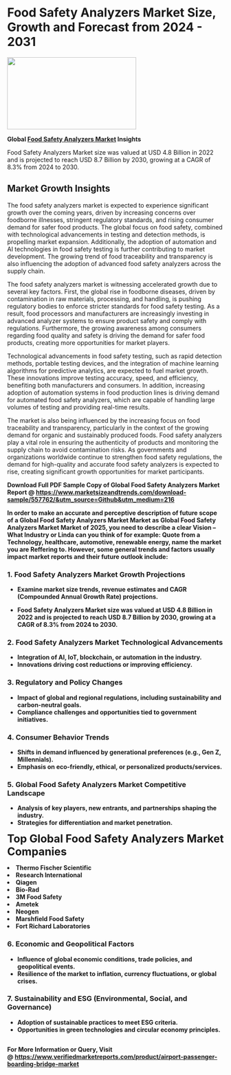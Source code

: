 <H1>Food Safety Analyzers Market Size, Growth and Forecast from 2024 - 2031</H1><img class="aligncenter size-medium wp-image-584254" src="https://thirdeyenews.in/wp-content/uploads/2024/09/Global-Market-Research-300x168.jpeg" alt="" width="300" height="168" /><p><strong>Global&nbsp;<a href="https://www.marketsizeandtrends.com/download-sample/557762/&amp;utm_source=Github&utm_medium=216">Food Safety Analyzers Market</a> Insights</strong></p><p>Food Safety Analyzers Market size was valued at USD 4.8 Billion in 2022 and is projected to reach USD 8.7 Billion by 2030, growing at a CAGR of 8.3% from 2024 to 2030.</p><p><h2>Market Growth Insights</h2> <p>The food safety analyzers market is expected to experience significant growth over the coming years, driven by increasing concerns over foodborne illnesses, stringent regulatory standards, and rising consumer demand for safer food products. The global focus on food safety, combined with technological advancements in testing and detection methods, is propelling market expansion. Additionally, the adoption of automation and AI technologies in food safety testing is further contributing to market development. The growing trend of food traceability and transparency is also influencing the adoption of advanced food safety analyzers across the supply chain.</p> <p><strong></strong></p> <p>The food safety analyzers market is witnessing accelerated growth due to several key factors. First, the global rise in foodborne diseases, driven by contamination in raw materials, processing, and handling, is pushing regulatory bodies to enforce stricter standards for food safety testing. As a result, food processors and manufacturers are increasingly investing in advanced analyzer systems to ensure product safety and comply with regulations. Furthermore, the growing awareness among consumers regarding food quality and safety is driving the demand for safer food products, creating more opportunities for market players.</p> <p>Technological advancements in food safety testing, such as rapid detection methods, portable testing devices, and the integration of machine learning algorithms for predictive analytics, are expected to fuel market growth. These innovations improve testing accuracy, speed, and efficiency, benefiting both manufacturers and consumers. In addition, increasing adoption of automation systems in food production lines is driving demand for automated food safety analyzers, which are capable of handling large volumes of testing and providing real-time results.</p> <p>The market is also being influenced by the increasing focus on food traceability and transparency, particularly in the context of the growing demand for organic and sustainably produced foods. Food safety analyzers play a vital role in ensuring the authenticity of products and monitoring the supply chain to avoid contamination risks. As governments and organizations worldwide continue to strengthen food safety regulations, the demand for high-quality and accurate food safety analyzers is expected to rise, creating significant growth opportunities for market participants.</p> <p><strong></p><p><span class=""><strong>Download Full PDF Sample Copy of Global Food Safety Analyzers Market Report</strong> @ <a href="https://www.marketsizeandtrends.com/download-sample/557762/&amp;utm_source=Github&utm_medium=216" target="_blank">https://www.marketsizeandtrends.com/download-sample/557762/&amp;utm_source=Github&utm_medium=216</a></span></p><p>In order to make an accurate and perceptive description of future scope of a Global&nbsp;Food Safety Analyzers Market Market as Global&nbsp;Food Safety Analyzers Market Market of 2025, you need to describe a clear Vision &ndash; What Industry or Linda can you think of for example: Quote from a Technology, healthcare, automotive, renewable energy, name the market you are Reffering to. However, some general trends and factors usually impact market reports and their future outlook include:</p><h3>1.&nbsp;<strong>Food Safety Analyzers Market Growth Projections</strong></h3><ul><li>Examine market size trends, revenue estimates and CAGR (Compounded Annual Growth Rate) projections.</li><li><p>Food Safety Analyzers Market size was valued at USD 4.8 Billion in 2022 and is projected to reach USD 8.7 Billion by 2030, growing at a CAGR of 8.3% from 2024 to 2030.</p></li></ul><h3>2.&nbsp;<strong>Food Safety Analyzers Market Technological Advancements</strong></h3><ul><li>Integration of AI, IoT, blockchain, or automation in the industry.</li><li>Innovations driving cost reductions or improving efficiency.</li></ul><h3>3.&nbsp;<strong>Regulatory and Policy Changes</strong></h3><ul><li>Impact of global and regional regulations, including sustainability and carbon-neutral goals.</li><li>Compliance challenges and opportunities tied to government initiatives.</li></ul><h3>4.&nbsp;<strong>Consumer Behavior Trends</strong></h3><ul><li>Shifts in demand influenced by generational preferences (e.g., Gen Z, Millennials).</li><li>Emphasis on eco-friendly, ethical, or personalized products/services.</li></ul><h3>5.&nbsp;<strong>Global Food Safety Analyzers Market Competitive Landscape</strong></h3><ul><li>Analysis of key players, new entrants, and partnerships shaping the industry.</li><li>Strategies for differentiation and market penetration.</li></ul><p data-pm-slice="1 1 []"><span style="color: inherit; font-family: inherit; font-size: 25px;">Top Global Food Safety Analyzers Market Companies</span></p><div class="" data-test-id=""><p><li>Thermo Fischer Scientific</li><li> Research International</li><li> Qiagen</li><li> Bio-Rad</li><li> 3M Food Safety</li><li> Ametek</li><li> Neogen</li><li> Marshfield Food Safety</li><li> Fort Richard Laboratories</li></p></div><h3>6.&nbsp;<strong>Economic and Geopolitical Factors</strong></h3><ul><li>Influence of global economic conditions, trade policies, and geopolitical events.</li><li>Resilience of the market to inflation, currency fluctuations, or global crises.</li></ul><h3>7.&nbsp;<strong>Sustainability and ESG (Environmental, Social, and Governance)</strong></h3><ul><li>Adoption of sustainable practices to meet ESG criteria.</li><li>Opportunities in green technologies and circular economy principles.</li></ul><h2><strong style="font-size: 14px;">For More Information or Query, Visit @&nbsp;</strong><a style="background-color: #ffffff; font-size: 14px;" href="https://www.marketsizeandtrends.com/report/food-safety-analyzers-market/" target="_blank">https://www.verifiedmarketreports.com/product/airport-passenger-boarding-bridge-market</a></h2>
